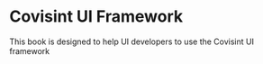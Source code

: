 Covisint UI Framework
=======

This book is designed to help UI developers to use the Covisint UI framework
